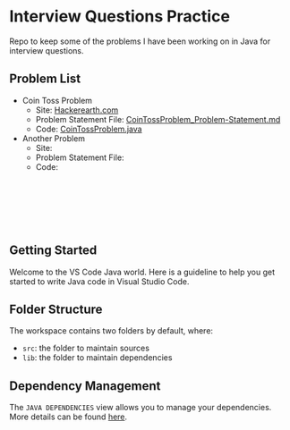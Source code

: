 # Interview Questions Practice

Repo to keep some of the problems I have been working on in Java for interview questions.

## Problem List

- Coin Toss Problem
    - Site: [Hackerearth.com](https://www.hackerearth.com/codearena/ring/3e5bd24/)
    - Problem Statement File: [CoinTossProblem_Problem-Statement.md](https://github.com/DannyMeister177/InterviewQs/blob/master/src/CoinTossProblem_Problem-Statement.md)
    - Code: [CoinTossProblem.java](https://github.com/DannyMeister177/InterviewQs/blob/master/src/CoinTossProblem.java)
- Another Problem
    - Site: 
    - Problem Statement File: 
    - Code: 



<br/><br/><br/><br/><br/>
## Getting Started

Welcome to the VS Code Java world. Here is a guideline to help you get started to write Java code in Visual Studio Code.

## Folder Structure

The workspace contains two folders by default, where:

- `src`: the folder to maintain sources
- `lib`: the folder to maintain dependencies

## Dependency Management

The `JAVA DEPENDENCIES` view allows you to manage your dependencies. More details can be found [here](https://github.com/microsoft/vscode-java-pack/blob/master/release-notes/v0.9.0.md#work-with-jar-files-directly).
